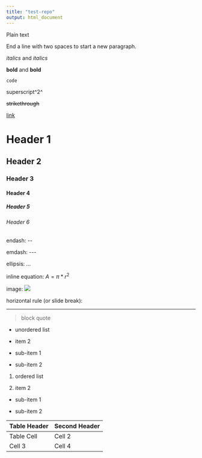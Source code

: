 ```yaml
---
title: "test-repo"
output: html_document
---
```


Plain text

End a line with two spaces to start a new paragraph.

*italics* and _italics_

**bold** and __bold__

`code`

superscript^2^

~~strikethrough~~

[link](www.rstudio.com)

# Header 1

## Header 2

### Header 3

#### Header 4

##### Header 5

###### Header 6

endash: --

emdash: ---

ellipsis: ...

inline equation: $A = \pi*r^{2}$

image: ![](path/to/smallorb.png)



horizontal rule (or slide break):

***

> block quote

* unordered list

* item 2

 + sub-item 1

 + sub-item 2



1. ordered list

2. item 2

 + sub-item 1

 + sub-item 2

 

Table Header  | Second Header
------------- | -------------
Table Cell    | Cell 2
Cell 3        | Cell 4 

